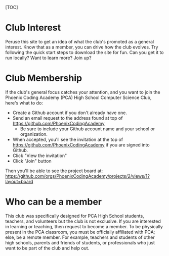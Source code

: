 [TOC]

# Club Interest

Peruse this site to get an idea of what the club's promoted as a general interest. Know that as a member, you can drive how the club evolves. Try following the quick start steps to download the site for fun. Can you get it to run locally? Want to learn more? Join up?

# Club Membership

If the club's general focus catches your attention, and you want to join the Phoenix Coding Academy (PCA) High School Computer Science Club, here's what to do:

* Create a Github account if you don't already have one.
* Send an email request to the address found at top of https://github.com/PhoenixCodingAcademy
  * Be sure to include your Github account name and your school or organization.
* When accepted, you'll see the invitation at the top of https://github.com/PhoenixCodingAcademy if you are signed into Github.
* Click "View the invitation"
* Click "Join" button

Then you'll be able to see the project board at: https://github.com/orgs/PhoenixCodingAcademy/projects/2/views/1?layout=board

# Who can be a member

This club was specifically designed for PCA High School students, teachers, and volunteers but the club is not exclusive.
If you are interested in learning or teaching, then request to become a member. To be physically present in the PCA classroom, you must be officially affiliated with PCA; else, be a remote member. For example, teachers and students of other high schools, parents and friends of students, or professionals who just want to be part of the club and help out.

